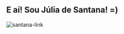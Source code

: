 ## E aí! Sou Júlia de Santana! =)

<img align="center" alt="santana-link" src="https://media.tenor.com/Mr4lx7zvxEoAAAAi/malons-rose-malon-rose.gif">

<!--
**santana-alt/santana-alt** is a ✨ _special_ ✨ repository because its `README.md` (this file) appears on your GitHub profile.

Here are some ideas to get you started:

- 🔭 I’m currently working on ...
- 🌱 I’m currently learning ...
- 👯 I’m looking to collaborate on ...
- 🤔 I’m looking for help with ...
- 💬 Ask me about ...
- 📫 How to reach me: ...
- 😄 Pronouns: ...
- ⚡ Fun fact: ...
-->
